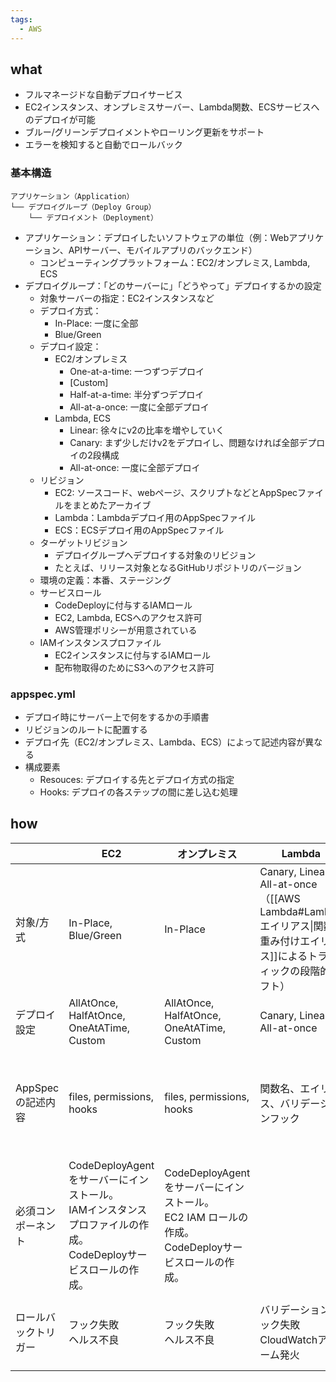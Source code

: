 ```yaml
---
tags:
  - AWS
---
```

## what
- フルマネージドな自動デプロイサービス
- EC2インスタンス、オンプレミスサーバー、Lambda関数、ECSサービスへのデプロイが可能
- ブルー/グリーンデプロイメントやローリング更新をサポート
- エラーを検知すると自動でロールバック
### 基本構造
```
アプリケーション（Application）
└── デプロイグループ（Deploy Group）
    └── デプロイメント（Deployment）
```
- アプリケーション：デプロイしたいソフトウェアの単位（例：Webアプリケーション、APIサーバー、モバイルアプリのバックエンド）
	- コンピューティングプラットフォーム：EC2/オンプレミス, Lambda, ECS
- デプロイグループ：「どのサーバーに」「どうやって」デプロイするかの設定
	- 対象サーバーの指定：EC2インスタンスなど
	- デプロイ方式：
		- In-Place: 一度に全部
		- Blue/Green
	- デプロイ設定：
		- EC2/オンプレミス
			- One-at-a-time: 一つずつデプロイ
			- \[Custom]
			- Half-at-a-time: 半分ずつデプロイ
			- All-at-a-once: 一度に全部デプロイ
		- Lambda, ECS
			- Linear: 徐々にv2の比率を増やしていく
			- Canary: まず少しだけv2をデプロイし、問題なければ全部デプロイの2段構成
			- All-at-once: 一度に全部デプロイ
	- リビジョン
		- EC2: ソースコード、webページ、スクリプトなどとAppSpecファイルをまとめたアーカイブ
		- Lambda：Lambdaデプロイ用のAppSpecファイル
		- ECS：ECSデプロイ用のAppSpecファイル
	- ターゲットリビジョン
		- デプロイグループへデプロイする対象のリビジョン
		- たとえば、リリース対象となるGitHubリポジトリのバージョン
	- 環境の定義：本番、ステージング
	- サービスロール
		- CodeDeployに付与するIAMロール
		- EC2, Lambda, ECSへのアクセス許可
		- AWS管理ポリシーが用意されている
	- IAMインスタンスプロファイル
		- EC2インスタンスに付与するIAMロール
		- 配布物取得のためにS3へのアクセス許可

### appspec.yml
- デプロイ時にサーバー上で何をするかの手順書
- リビジョンのルートに配置する
- デプロイ先（EC2/オンプレミス、Lambda、ECS）によって記述内容が異なる
- 構成要素
	- Resouces: デプロイする先とデプロイ方式の指定
	- Hooks: デプロイの各ステップの間に差し込む処理
## how

|              | EC2                                                                          | オンプレミス                                                               | Lambda                                                                                   | ECS                                          |
| ------------ | ---------------------------------------------------------------------------- | -------------------------------------------------------------------- | ---------------------------------------------------------------------------------------- | -------------------------------------------- |
| 対象/方式        | In-Place, Blue/Green                                                         | In-Place                                                             | Canary, Linear, All-at-once<br>（[[AWS Lambda#Lambdaエイリアス\|関数重み付けエイリアス]]によるトラフィックの段階的シフト） | 新旧タスクセットとロードバランサーのターゲットグループ切り替えによるBlue/Green |
| デプロイ設定       | AllAtOnce, HalfAtOnce, OneAtATime, Custom                                    | AllAtOnce, HalfAtOnce, OneAtATime, Custom                            | Canary, Linear, All-at-once                                                              | Canary, Linear, All-at-once                  |
| AppSpecの記述内容 | files, permissions, hooks                                                    | files, permissions, hooks                                            | 関数名、エイリアス、バリデーションフック                                                                     | サービス、タスク定義、ロードバランサーのターゲットグループ、フック            |
| 必須コンポーネント    | CodeDeployAgentをサーバーにインストール。<br>IAMインスタンスプロファイルの作成。<br>CodeDeployサービスロールの作成。 | CodeDeployAgentをサーバーにインストール。<br>EC2 IAM ロールの作成。CodeDeployサービスロールの作成。 |                                                                                          |                                              |
| ロールバックトリガー   | フック失敗<br>ヘルス不良                                                               | フック失敗<br>ヘルス不良                                                       | バリデーションフック失敗<br>CloudWatchアラーム発火                                                         | ヘルスチェック失敗<br>CloudWatchアラーム発火                |
